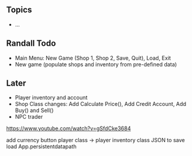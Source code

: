 ## Topics
- ...
## Randall Todo
- Main Menu: New Game (Shop 1, Shop 2, Save, Quit), Load, Exit
- New game (populate shops and inventory from pre-defined data)
## Later
- Player inventory and account
- Shop Class changes: Add Calculate Price(), Add Credit Account, Add Buy() and Sell()
- NPC trader

https://www.youtube.com/watch?v=gSfdCke3684

add currency button
player class -> player inventory class
JSON to save load App.persistentdatapath
